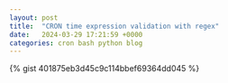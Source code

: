 ```yaml
---
layout: post
title:  "CRON time expression validation with regex"
date:   2024-03-29 17:21:59 +0000
categories: cron bash python blog
---
```


{% gist 401875eb3d45c9c114bbef69364dd045 %}

